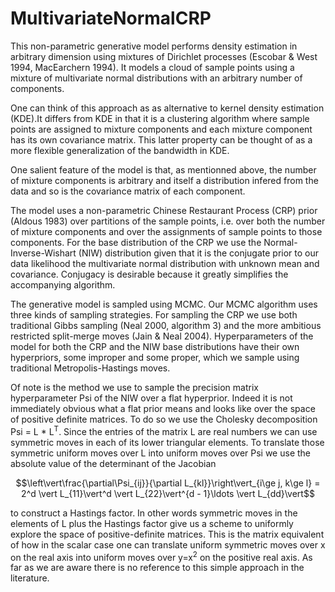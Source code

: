 # MultivariateNormalCRP

This non-parametric generative model performs density estimation in arbitrary dimension using mixtures of Dirichlet processes (Escobar & West 1994, MacEarchern 1994). It models a cloud of sample points using a mixture of multivariate normal distributions with an arbitrary number of components.

One can think of this approach as as alternative to kernel density estimation (KDE).It differs from KDE in that it is a clustering algorithm where sample points are assigned to mixture components and each mixture component has its own covariance matrix. This latter property can be thought of as a more flexible generalization of the bandwidth in KDE.

One salient feature of the model is that, as mentionned above, the number of mixture components is arbitrary and itself a distribution infered from the data and so is the covariance matrix of each component.

The model uses a non-parametric Chinese Restaurant Process (CRP) prior (Aldous 1983) over partitions of the sample points, i.e. over both the number of mixture components and over the assignments of sample points to those components. For the base distribution of the CRP we use the Normal-Inverse-Wishart (NIW) distribution given that it is the conjugate prior to our data likelihood the multivariate normal distribution with unknown mean and covariance. Conjugacy is desirable because it greatly simplifies the accompanying algorithm.

The generative model is sampled using MCMC. Our MCMC algorithm uses three kinds of sampling strategies. For sampling the CRP we use both traditional Gibbs sampling (Neal 2000, algorithm 3) and the more ambitious restricted split-merge moves (Jain & Neal 2004). Hyperparameters of the model for both the CRP and the NIW base distributions have their own hyperpriors, some improper and some proper, which we sample using traditional Metropolis-Hastings moves.

Of note is the method we use to sample the precision matrix hyperparameter Psi of the NIW over a flat hyperprior. Indeed it is not immediately obvious what a flat prior means and looks like over the space of positive definite matrices. To do so we use the Cholesky decomposition Psi = L * L<sup>T</sup>. Since the entries of the matrix L are real numbers we can use symmetric moves in each of its lower triangular elements. To translate those symmetric uniform moves over L into uniform moves over Psi we use the absolute value of the determinant of the Jacobian

$$\left\vert\frac{\partial\Psi_{ij}}{\partial L_{kl}}\right\vert_{i\ge j, k\ge l} = 2^d \vert L_{11}\vert^d \vert L_{22}\vert^{d - 1}\ldots \vert L_{dd}\vert$$

to construct a Hastings factor. In other words symmetric moves in the elements of L plus the Hastings factor give us a scheme to uniformly explore the space of positive-definite matrices. This is the matrix equivalent of how in the scalar case one can translate uniform symmetric moves over x on the real axis into uniform moves over y=x<sup>2</sup> on the positive real axis. As far as we are aware there is no reference to this simple approach in the literature.
